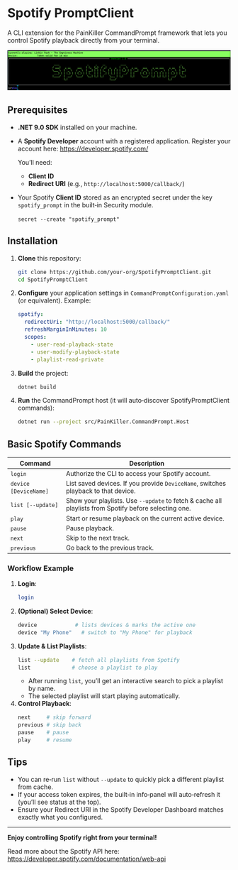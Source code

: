 # Spotify PromptClient

A CLI extension for the PainKiller CommandPrompt framework that lets you control Spotify playback directly from your terminal.

<img src="images/logo2.png" width="640">

## Prerequisites

- **.NET 9.0 SDK** installed on your machine.
- A **Spotify Developer** account with a registered application. 
  Register your account here: https://developer.spotify.com/

  You’ll need:
  - **Client ID**
  - **Redirect URI** (e.g., `http://localhost:5000/callback/`)
- Your Spotify **Client ID** stored as an encrypted secret under the key `spotify_prompt` in the built‑in Security module.

   ```secret --create "spotify_prompt"```


## Installation

1. **Clone** this repository:
   ```bash
   git clone https://github.com/your-org/SpotifyPromptClient.git
   cd SpotifyPromptClient
   ```

2. **Configure** your application settings in `CommandPromptConfiguration.yaml` (or equivalent). Example:
   ```yaml
   spotify:
     redirectUri: "http://localhost:5000/callback/"
     refreshMarginInMinutes: 10
     scopes:
       - user-read-playback-state
       - user-modify-playback-state
       - playlist-read-private   
   ```

3. **Build** the project:
   ```bash
   dotnet build
   ```

4. **Run** the CommandPrompt host (it will auto‑discover SpotifyPromptClient commands):
   ```bash
   dotnet run --project src/PainKiller.CommandPrompt.Host
   ```

## Basic Spotify Commands

| Command                   | Description                                                                                           |
|---------------------------|-------------------------------------------------------------------------------------------------------|
| `login`                   | Authorize the CLI to access your Spotify account.                                                     |
| `device [DeviceName]`     | List saved devices. If you provide `DeviceName`, switches playback to that device.                  |
| `list [--update]`         | Show your playlists. Use `--update` to fetch & cache all playlists from Spotify before selecting one. |
| `play`                    | Start or resume playback on the current active device.                                                |
| `pause`                   | Pause playback.                                                                                       |
| `next`                    | Skip to the next track.                                                                               |
| `previous`                | Go back to the previous track.                                                                        |

### Workflow Example

1. **Login**:
   ```bash
   login
   ```
2. **(Optional) Select Device**:
   ```bash
   device            # lists devices & marks the active one
   device "My Phone"   # switch to "My Phone" for playback
   ```
3. **Update & List Playlists**:
   ```bash
   list --update    # fetch all playlists from Spotify
   list             # choose a playlist to play
   ```
   - After running `list`, you’ll get an interactive search to pick a playlist by name.
   - The selected playlist will start playing automatically.
4. **Control Playback**:
   ```bash
   next     # skip forward
   previous # skip back
   pause    # pause
   play     # resume
   ```

## Tips

- You can re‑run `list` without `--update` to quickly pick a different playlist from cache.
- If your access token expires, the built‑in info‑panel will auto‑refresh it (you’ll see status at the top).
- Ensure your Redirect URI in the Spotify Developer Dashboard matches exactly what you configured.

---

**Enjoy controlling Spotify right from your terminal!**

Read more about the Spotify API here: https://developer.spotify.com/documentation/web-api